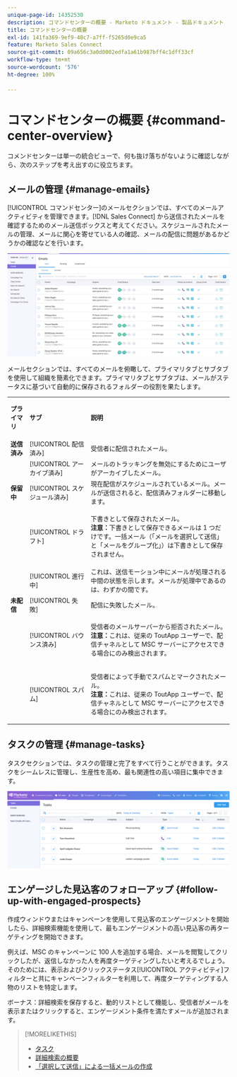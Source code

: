 ```yaml
---
unique-page-id: 14352530
description: コマンドセンターの概要 - Marketo ドキュメント - 製品ドキュメント
title: コマンドセンターの概要
exl-id: 141fa369-9ef9-48c7-a7ff-f5265d0e9ca5
feature: Marketo Sales Connect
source-git-commit: 09a656c3a0d0002edfa1a61b987bff4c1dff33cf
workflow-type: tm+mt
source-wordcount: '576'
ht-degree: 100%

---
```


# コマンドセンターの概要 {#command-center-overview}

コメンドセンターは単一の統合ビューで、何も抜け落ちがないように確認しながら、次のステップを考え出すのに役立ちます。

## メールの管理 {#manage-emails}

[!UICONTROL コマンドセンター]のメールセクションでは、すべてのメールアクティビティを管理できます。[!DNL Sales Connect] から送信されたメールを確認するためのメール送信ボックスと考えてください。スケジュールされたメールの管理、メールに関心を寄せている人の確認、メールの配信に問題があるかどうかの確認などを行います。

![](assets/command-center-overview-1.png)

メールセクションでは、すべてのメールを俯瞰して、プライマリタブとサブタブを使用して組織を簡素化できます。プライマリタブとサブタブは、メールがステータスに基づいて自動的に保存されるフォルダーの役割を果たします。

<table>
 <colgroup>
  <col>
  <col>
  <col>
 </colgroup>
 <tbody>
  <tr>
   <td title="背景色：グレー"><p title=""><strong><span>プライマリ</span> </strong></p></td>
   <td title="背景色：グレー"><p title=""><strong><span>サブ</span> </strong></p></td>
   <td title="背景色：グレー"><p title=""><strong><span>説明</span> </strong></p></td>
  </tr>
  <tr>
   <td title="背景色：青"><strong title="">送信済み</strong></td>
   <td title="背景色：青">[!UICONTROL 配信済み]</td>
   <td title="背景色：青">受信者に配信されたメール。</td>
  </tr>
  <tr>
   <td title="背景色：青"><br></td>
   <td title="背景色：青">[!UICONTROL アーカイブ済み]</td>
   <td title="背景色：青">メールのトラッキングを無効にするためにユーザがアーカイブしたメール。</td>
  </tr>
  <tr>
   <td title="背景色：グレー"><strong title="">保留中</strong></td>
   <td title="背景色：グレー">[!UICONTROL スケジュール済み]</td>
   <td title="背景色：グレー">現在配信がスケジュールされているメール。メールが送信されると、配信済みフォルダーに移動します。</td>
  </tr>
  <tr>
   <td title="背景色：グレー"><br></td>
   <td title="背景色：グレー">[!UICONTROL ドラフト]</td>
   <td title="背景色：グレー"><p>下書きとして保存されたメール。<br><strong>注意：</strong>下書きとして保存できるメールは 1 つだけです。一括メール（「メールを選択して送信」と「メールをグループ化」）は下書きとして保存されません。</p></td>
  </tr>
  <tr>
   <td title="背景色：グレー"><br></td>
   <td title="背景色：グレー">[!UICONTROL 進行中]</td>
   <td title="背景色：グレー">これは、送信モーション中にメールが処理される中間の状態を示します。メールが処理中であるのは、わずかの間です。</td>
  </tr>
  <tr>
   <td title="背景色：青"><strong title="">未配信</strong></td>
   <td title="背景色：青">[!UICONTROL 失敗]</td>
   <td title="背景色：青">配信に失敗したメール。</td>
  </tr>
  <tr>
   <td title="背景色：青"><br></td>
   <td title="背景色：青">[!UICONTROL バウンス済み]</td>
   <td title="背景色：青"><p>受信者のメールサーバーから拒否されたメール。<br><strong>注意：</strong>これは、従来の ToutApp ユーザーで、配信チャネルとして MSC サーバーにアクセスできる場合にのみ検出されます。</p></td>
  </tr>
  <tr>
   <td title="背景色：青"><br></td>
   <td title="背景色：青">[!UICONTROL スパム]</td>
   <td title="背景色：青"><p>受信者によって手動でスパムとマークされたメール。<br><strong>注意：</strong>これは、従来の ToutApp ユーザーで、配信チャネルとして MSC サーバーにアクセスできる場合にのみ検出されます。</p></td>
  </tr>
 </tbody>
</table>

## タスクの管理 {#manage-tasks}

タスクセクションでは、タスクの管理と完了をすべて行うことができます。タスクをシームレスに管理し、生産性を高め、最も関連性の高い項目に集中できます。

![](assets/command-center-overview-2.png)

## エンゲージした見込客のフォローアップ {#follow-up-with-engaged-prospects}

作成ウィンドウまたはキャンペーンを使用して見込客のエンゲージメントを開始したら、詳細検索機能を使用して、最もエンゲージメントの高い見込客の再ターゲティングを開始できます。

例えば、MSC のキャンペーンに 100 人を追加する場合、メールを閲覧してクリックしたが、返信しなかった人を再度ターゲティングしたいと考えるでしょう。そのためには、表示およびクリックステータス[!UICONTROL アクティビティ]フィルターと共にキャンペーンフィルターを利用して、再度ターゲティングする人物のリストを特定します。

ボーナス：詳細検索を保存すると、動的リストとして機能し、受信者がメールを表示またはクリックすると、エンゲージメント条件を満たすメールが追加されます。

>[!MORELIKETHIS]
>
>* [タスク](/help/marketo/product-docs/marketo-sales-connect/tasks/syncing-sales-connect-tasks-with-salesforce-for-the-first-time.md)
>* [詳細検索の概要](/help/marketo/product-docs/marketo-sales-connect/email/command-center/advanced-search-overview.md)
>* [「選択して送信」による一括メールの作成](/help/marketo/product-docs/marketo-sales-connect/email/using-the-compose-window/composing-bulk-emails-with-select-and-send.md)
